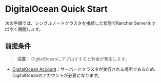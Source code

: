 # DigitalOcean Quick Start

次の手順では、シングルノードクラスタを接続した状態でRancher Serverをすばやく展開します。

## 前提条件

> **注意：**
DigitalOceanにデプロイすると料金が発生します。

- [DigitalOcean Account](https://www.digitalocean.com/)：サーバーとクラスタが実行される場所であるため、DigitalOceanのアカウントが必要になります。